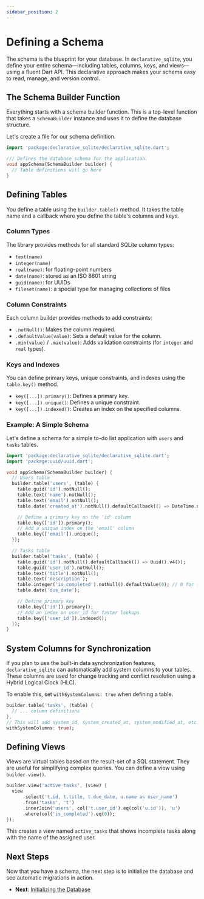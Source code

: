 ```yaml
---
sidebar_position: 2
---
```


# Defining a Schema

The schema is the blueprint for your database. In `declarative_sqlite`, you define your entire schema—including tables, columns, keys, and views—using a fluent Dart API. This declarative approach makes your schema easy to read, manage, and version control.

## The Schema Builder Function

Everything starts with a schema builder function. This is a top-level function that takes a `SchemaBuilder` instance and uses it to define the database structure.

Let's create a file for our schema definition.

```dart title="lib/database/schema.dart"
import 'package:declarative_sqlite/declarative_sqlite.dart';

/// Defines the database schema for the application.
void appSchema(SchemaBuilder builder) {
  // Table definitions will go here
}
```

## Defining Tables

You define a table using the `builder.table()` method. It takes the table name and a callback where you define the table's columns and keys.

### Column Types

The library provides methods for all standard SQLite column types:
- `text(name)`
- `integer(name)`
- `real(name)`: for floating-point numbers
- `date(name)`: stored as an ISO 8601 string
- `guid(name)`: for UUIDs
- `fileset(name)`: a special type for managing collections of files

### Column Constraints

Each column builder provides methods to add constraints:
- `.notNull()`: Makes the column required.
- `.defaultValue(value)`: Sets a default value for the column.
- `.min(value)` / `.max(value)`: Adds validation constraints (for `integer` and `real` types).

### Keys and Indexes

You can define primary keys, unique constraints, and indexes using the `table.key()` method.
- `key([...]).primary()`: Defines a primary key.
- `key([...]).unique()`: Defines a unique constraint.
- `key([...]).indexed()`: Creates an index on the specified columns.

### Example: A Simple Schema

Let's define a schema for a simple to-do list application with `users` and `tasks` tables.

```dart title="lib/database/schema.dart"
import 'package:declarative_sqlite/declarative_sqlite.dart';
import 'package:uuid/uuid.dart';

void appSchema(SchemaBuilder builder) {
  // Users table
  builder.table('users', (table) {
    table.guid('id').notNull();
    table.text('name').notNull();
    table.text('email').notNull();
    table.date('created_at').notNull().defaultCallback(() => DateTime.now);

    // Define a primary key on the 'id' column
    table.key(['id']).primary();
    // Add a unique index on the 'email' column
    table.key(['email']).unique();
  });

  // Tasks table
  builder.table('tasks', (table) {
    table.guid('id').notNull().defaultCallback(() => Uuid().v4());
    table.guid('user_id').notNull();
    table.text('title').notNull();
    table.text('description');
    table.integer('is_completed').notNull().defaultValue(0); // 0 for false, 1 for true
    table.date('due_date');

    // Define primary key
    table.key(['id']).primary();
    // Add an index on user_id for faster lookups
    table.key(['user_id']).indexed();
  });
}
```

## System Columns for Synchronization

If you plan to use the built-in data synchronization features, `declarative_sqlite` can automatically add system columns to your tables. These columns are used for change tracking and conflict resolution using a Hybrid Logical Clock (HLC).

To enable this, set `withSystemColumns: true` when defining a table.

```dart
builder.table('tasks', (table) {
  // ... column definitions
},
// This will add system_id, system_created_at, system_modified_at, etc.
withSystemColumns: true);
```

## Defining Views

Views are virtual tables based on the result-set of a SQL statement. They are useful for simplifying complex queries. You can define a view using `builder.view()`.

```dart
builder.view('active_tasks', (view) {
  view
      .select('t.id, t.title, t.due_date, u.name as user_name')
      .from('tasks', 't')
      .innerJoin('users', col('t.user_id').eq(col('u.id')), 'u')
      .where(col('is_completed').eq(0));
});
```
This creates a view named `active_tasks` that shows incomplete tasks along with the name of the assigned user.

## Next Steps

Now that you have a schema, the next step is to initialize the database and see automatic migrations in action.

- **Next**: [Initializing the Database](./initializing-the-database.md)
